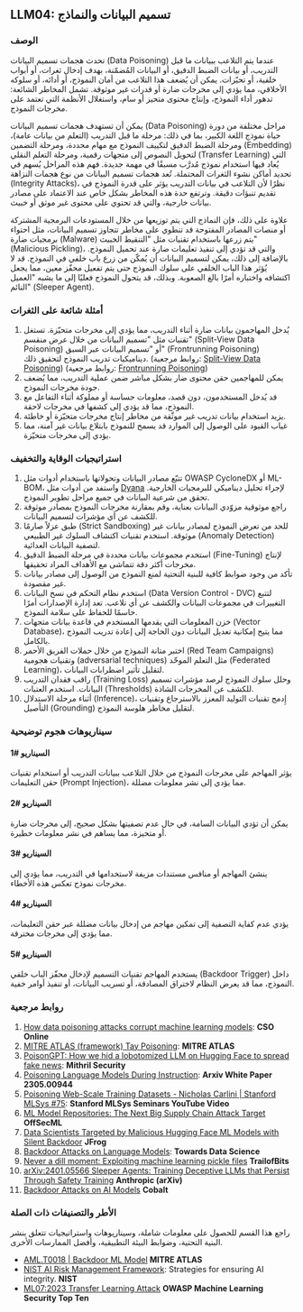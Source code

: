 ## LLM04: تسميم البيانات والنماذج

### الوصف

تحدث هجمات تسميم البيانات (Data Poisoning) عندما يتم التلاعب ببيانات ما قبل التدريب، أو بيانات الضبط الدقيق، أو البيانات المُضمّنة، بهدف إدخال ثغرات، أو أبواب خلفية، أو تحيّزات. يمكن أن يُضعف هذا التلاعب من أمان النموذج، أو أدائه، أو سلوكه الأخلاقي، مما يؤدي إلى مخرجات ضارة أو قدرات غير موثوقة. تشمل المخاطر الشائعة: تدهور أداء النموذج، وإنتاج محتوى متحيز أو سام، واستغلال الأنظمة التي تعتمد على مخرجات النموذج.

يمكن أن تستهدف هجمات تسميم البيانات (Data Poisoning) مراحل مختلفة من دورة حياة نموذج اللغة الكبير، بما في ذلك: مرحلة ما قبل التدريب (التعلم من بيانات عامة)، ومرحلة الضبط الدقيق لتكييف النموذج مع مهام محددة، ومرحلة التضمين (Embedding) لتحويل النصوص إلى متجهات رقمية، ومرحلة التعلم النقلي (Transfer Learning) التي يُعاد فيها استخدام نموذج مُدرَّب مسبقًا في مهمة جديدة. فهم هذه المراحل يُسهم في تحديد أماكن نشوء الثغرات المحتملة. تُعد هجمات تسميم البيانات من نوع هجمات النزاهة (Integrity Attacks)، نظرًا لأن التلاعب في بيانات التدريب يؤثر على قدرة النموذج في تقديم تنبؤات دقيقة. وترتفع حدة هذه المخاطر بشكل خاص عند الاعتماد على مصادر بيانات خارجية، والتي قد تحتوي على محتوى غير موثق أو خبيث.

علاوة على ذلك، فإن النماذج التي يتم توزيعها من خلال المستودعات البرمجية المشتركة أو منصات المصادر المفتوحة قد تنطوي على مخاطر تتجاوز تسميم البيانات، مثل احتواء برمجيات ضارة (Malware) يتم زرعها باستخدام تقنيات مثل "التنقيط الخبيث" (Malicious Pickling)، والتي قد تؤدي إلى تنفيذ تعليمات ضارة عند تحميل النموذج. بالإضافة إلى ذلك، يمكن لتسميم البيانات أن يُمكّن من زرع باب خلفي في النموذج. قد لا يُؤثر هذا الباب الخلفي على سلوك النموذج حتى يتم تفعيل محفّز معين، مما يجعل اكتشافه واختباره أمرًا بالغ الصعوبة. وبذلك، قد يتحول النموذج فعليًا إلى ما يشبه "العميل النائم" (Sleeper Agent).

### أمثلة شائعة على الثغرات

1. يُدخل المهاجمون بيانات ضارة أثناء التدريب، مما يؤدي إلى مخرجات متحيّزة. تستغل تقنيات مثل "تسميم البيانات من خلال عرض منقسم" (Split-View Data Poisoning) أو "تسميم البيانات عبر السبق" (Frontrunning Poisoning) ديناميكيات تدريب النموذج لتحقيق ذلك.
  (روابط مرجعية: [Split-View Data Poisoning](https://github.com/GangGreenTemperTatum/speaking/blob/main/dc604/hacker-summer-camp-23/Ads%20_%20Poisoning%20Web%20Training%20Datasets%20_%20Flow%20Diagram%20-%20Exploit%201%20Split-View%20Data%20Poisoning.jpeg))
  (روابط مرجعية: [Frontrunning Poisoning](https://github.com/GangGreenTemperTatum/speaking/blob/main/dc604/hacker-summer-camp-23/Ads%20_%20Poisoning%20Web%20Training%20Datasets%20_%20Flow%20Diagram%20-%20Exploit%202%20Frontrunning%20Data%20Poisoning.jpeg))
3. يمكن للمهاجمين حقن محتوى ضار بشكل مباشر ضمن عملية التدريب، مما يُضعف جودة مخرجات النموذج.
4. قد يُدخل المستخدمون، دون قصد، معلومات حساسة أو مملوكة أثناء التفاعل مع النموذج، مما قد يؤدي إلى كشفها في مخرجات لاحقة.
5. يزيد استخدام بيانات تدريب غير موثّقة من مخاطر إنتاج مخرجات متحيّزة أو خاطئة.
6. غياب القيود على الوصول إلى الموارد قد يسمح للنموذج بابتلاع بيانات غير آمنة، مما يؤدي إلى مخرجات متحيّزة.

### استراتيجيات الوقاية والتخفيف

1. تتبّع مصادر البيانات وتحولاتها باستخدام أدوات مثل OWASP CycloneDX أو ML-BOM، واستفد من أدوات مثل [Dyana](https://github.com/dreadnode/dyana)  لإجراء تحليل ديناميكي للبرمجيات الخارجية. تحقق من شرعية البيانات في جميع مراحل تطوير النموذج.
2.  راجع موثوقية مزوّدي البيانات بعناية، وقم بمقارنة مخرجات النموذج بمصادر موثوقة للكشف عن أي مؤشرات لتسميم البيانات.
3.  طبق عزلاً صارمًا (Strict Sandboxing) للحد من تعرض النموذج لمصادر بيانات غير موثوقة. استخدم تقنيات اكتشاف السلوك غير الطبيعي (Anomaly Detection) لتصفية البيانات العدائية.
4. استخدم مجموعات بيانات محددة في مرحلة الضبط الدقيق (Fine-Tuning) لإنتاج مخرجات أكثر دقة تتماشى مع الأهداف المراد تحقيقها.
5. تأكد من وجود ضوابط كافية للبنية التحتية لمنع النموذج من الوصول إلى مصادر بيانات غير مقصودة.
6. استخدم نظام التحكم في نسخ البيانات (Data Version Control - DVC) لتتبع التغييرات في مجموعات البيانات والكشف عن أي تلاعب. تعد إدارة الإصدارات أمرًا حاسمًا للحفاظ على سلامة النموذج.
7. خزن المعلومات التي يقدمها المستخدم في قاعدة بيانات متجهات (Vector Database)، مما يتيح إمكانية تعديل البيانات دون الحاجة إلى إعادة تدريب النموذج بالكامل.
8. اختبر متانة النموذج من خلال حملات الفريق الأحمر (Red Team Campaigns) وتقنيات هجومية (adversarial techniques) مثل التعلم الموحّد (Federated Learning)، لتقليل تأثير اضطرابات البيانات.
9. راقب فقدان التدريب (Training Loss) وحلل سلوك النموذج لرصد مؤشرات تسميم البيانات. استخدم العتبات (Thresholds) للكشف عن المخرجات الشاذة.
10. أثناء مرحلة الاستدلال (Inference)، إِدمج تقنيات التوليد المعزز بالاسترجاع وتقنيات التأصيل (Grounding) لتقليل مخاطر هلوسة النموذج.

### سيناريوهات هجوم توضيحية

#### السيناريو #1
  يؤثر المهاجم على مخرجات النموذج من خلال التلاعب ببيانات التدريب أو استخدام تقنيات حقن التعليمات (Prompt Injection)، مما يؤدي إلى نشر معلومات مضللة.
#### السيناريو #2
  يمكن أن تؤدي البيانات السامة، في حال عدم تصفيتها بشكل صحيح، إلى مخرجات ضارة أو متحيزة، مما يساهم في نشر معلومات خطيرة.
#### السيناريو #3
  ينشئ المهاجم أو منافس مستندات مزيفة لاستخدامها في التدريب، مما يؤدي إلى مخرجات نموذج تعكس هذه الأخطاء.
#### السيناريو #4
  يؤدي عدم كفاية التصفية إلى تمكين مهاجم من إدخال بيانات مضللة عبر حقن التعليمات، مما يؤدي إلى مخرجات مخترقة.
#### السيناريو #5
  يستخدم المهاجم تقنيات التسميم لإدخال محفّز الباب خلفي (Backdoor Trigger) داخل النموذج، مما قد يعرض النظام لاختراق المصادقة، أو تسريب البيانات، أو تنفيذ أوامر خفية.

### روابط مرجعية

1. [How data poisoning attacks corrupt machine learning models](https://www.csoonline.com/article/3613932/how-data-poisoning-attacks-corrupt-machine-learning-models.html): **CSO Online**
2. [MITRE ATLAS (framework) Tay Poisoning](https://atlas.mitre.org/studies/AML.CS0009/): **MITRE ATLAS**
3. [PoisonGPT: How we hid a lobotomized LLM on Hugging Face to spread fake news](https://blog.mithrilsecurity.io/poisongpt-how-we-hid-a-lobotomized-llm-on-hugging-face-to-spread-fake-news/): **Mithril Security**
4. [Poisoning Language Models During Instruction](https://arxiv.org/abs/2305.00944): **Arxiv White Paper 2305.00944**
5. [Poisoning Web-Scale Training Datasets - Nicholas Carlini | Stanford MLSys #75](https://www.youtube.com/watch?v=h9jf1ikcGyk): **Stanford MLSys Seminars YouTube Video**
6. [ML Model Repositories: The Next Big Supply Chain Attack Target](https://www.darkreading.com/cloud-security/ml-model-repositories-next-big-supply-chain-attack-target) **OffSecML**
7. [Data Scientists Targeted by Malicious Hugging Face ML Models with Silent Backdoor](https://jfrog.com/blog/data-scientists-targeted-by-malicious-hugging-face-ml-models-with-silent-backdoor/) **JFrog**
8. [Backdoor Attacks on Language Models](https://towardsdatascience.com/backdoor-attacks-on-language-models-can-we-trust-our-models-weights-73108f9dcb1f): **Towards Data Science**
9. [Never a dill moment: Exploiting machine learning pickle files](https://blog.trailofbits.com/2021/03/15/never-a-dill-moment-exploiting-machine-learning-pickle-files/) **TrailofBits**
10. [arXiv:2401.05566 Sleeper Agents: Training Deceptive LLMs that Persist Through Safety Training](https://www.anthropic.com/news/sleeper-agents-training-deceptive-llms-that-persist-through-safety-training) **Anthropic (arXiv)**
11. [Backdoor Attacks on AI Models](https://www.cobalt.io/blog/backdoor-attacks-on-ai-models) **Cobalt**

### الأطر والتصنيفات ذات الصلة

راجع هذا القسم للحصول على معلومات شاملة، وسيناريوهات واستراتيجيات تتعلق بنشر البنية التحتية، وضوابط البيئة التطبيقية، وأفضل الممارسات الأخرى.

- [AML.T0018 | Backdoor ML Model](https://atlas.mitre.org/techniques/AML.T0018) **MITRE ATLAS**
- [NIST AI Risk Management Framework](https://www.nist.gov/itl/ai-risk-management-framework): Strategies for ensuring AI integrity. **NIST**
- [ML07:2023 Transfer Learning Attack](https://owasp.org/www-project-machine-learning-security-top-10/docs/ML07_2023-Transfer_Learning_Attack) **OWASP Machine Learning Security Top Ten**
